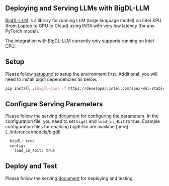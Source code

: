 ## Deploying and Serving LLMs with BigDL-LLM
[BigDL-LLM](https://bigdl.readthedocs.io/en/latest/doc/LLM/index.html) is a library for running LLM (large language model) on Intel XPU (from Laptop to GPU to Cloud) using INT4 with very low latency (for any PyTorch model).

The integration with BigDL-LLM currently only supports running on Intel CPU.

## Setup
Please follow [setup.md](setup.md) to setup the environment first. Additional, you will need to install bigdl dependencies as below.
```bash
pip install .[bigdl-cpu] -f https://developer.intel.com/ipex-whl-stable-cpu -f https://download.pytorch.org/whl/torch_stable.html
```

## Configure Serving Parameters
Please follow the serving [document](serve.md#configure-deploying-parameters) for configuring the parameters. In the configuration file, you need to set `bigdl` and `load_in_4bit` to true. Example configuration files for enalbing bigdl-llm are availabe [here].(../inference/models/bigdl)

```bash
  bigdl: true
  config:
    load_in_4bit: true
```

## Deploy and Test
Please follow the serving [document](serve.md#deploy-the-model) for deploying and testing.
